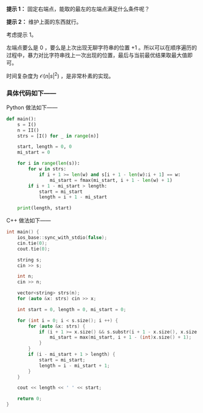 **提示 1：** 固定右端点，能取的最左的左端点满足什么条件呢？

**提示 2：** 维护上面的东西就行。

考虑提示 1。

左端点要么是 $0$ ，要么是上次出现无聊字符串的位置 $+1$ 。所以可以在顺序遍历的过程中，暴力对比字符串找上一次出现的位置，最后与当前最优结果取最大值即可。

时间复杂度为 $\mathcal{O}(n|s|^2)$ ，是非常朴素的实现。

### 具体代码如下——

Python 做法如下——

```Python []
def main():
    s = I()
    n = II()
    strs = [I() for _ in range(n)]

    start, length = 0, 0
    mi_start = 0

    for i in range(len(s)):
        for w in strs:
            if i + 1 >= len(w) and s[i + 1 - len(w):i + 1] == w:
                mi_start = fmax(mi_start, i + 1 - len(w) + 1)
        if i + 1 - mi_start > length:
            start = mi_start
            length = i + 1 - mi_start

    print(length, start)
```

C++ 做法如下——

```cpp []
int main() {
    ios_base::sync_with_stdio(false);
    cin.tie(0);
    cout.tie(0);

    string s;
    cin >> s;

    int n;
    cin >> n;

    vector<string> strs(n);
    for (auto &x: strs) cin >> x;

    int start = 0, length = 0, mi_start = 0;

    for (int i = 0; i < s.size(); i ++) {
        for (auto &x: strs) {
            if (i + 1 >= x.size() && s.substr(i + 1 - x.size(), x.size()) == x) {
                mi_start = max(mi_start, i + 1 - (int)x.size() + 1);
            }
        }
        if (i - mi_start + 1 > length) {
            start = mi_start;
            length = i - mi_start + 1;
        }
    }

    cout << length << ' ' << start;

    return 0;
}
```